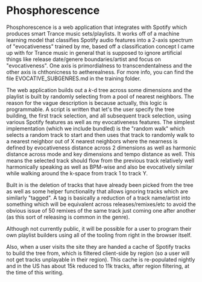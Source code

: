 # Phosphorescence

Phosphorescence is a web application that integrates with Spotify which produces smart Trance music sets/playlists. It works off of a machine learning model that classifies Spotify audio features into a 2-axis spectrum of "evocativeness" trained by me, based off a classification concept I came up with for Trance music in general that is supposed to ignore artificial things like release date/genere boundaries/artist and focus on "evocativeness". One axis is primordialness to transcendentalness and the other axis is chthonicness to aetherealness. For more info, you can find the file EVOCATIVE_SUBGENRES.md in the training folder.

The web application builds out a _k_-d tree across some dimensions and the playlist is built by randomly selecting from a pool of nearest neighbors. The reason for the vague description is because actually, this logic is programmable. A script is written that let's the user specify the tree building, the first track selection, and all subsequent track selection, using various Spotify features as well as my evocativeness features. The simplest implementation (which we include bundled) is the "random walk" which selects a random track to start and then uses that track to randomly walk to a nearest neighbor out of X nearest neighbors where the nearness is defined by evocativeness distance across 2 dimensions as well as harmonic distance across mode and key dimensions and tempo distance as well. This means the selected track should flow from the previous track relatively well harmonically speaking as well as BPM-wise and also be evocatively similar while walking around the k-space from track 1 to track Y.

Built in is the deletion of tracks that have already been picked from the tree as well as some helper functionality that allows ignoring tracks which are similarly "tagged". A tag is basically a reduction of a track name/artist into something which will be equivalent across releases/remixes/etc to avoid the obvious issue of 50 remixes of the same track just coming one after another (as this sort of releasing is common in the genre).

Although not currently public, it will be possible for a user to program their own playlist builders using all of the tooling from right in the browser itself.

Also, when a user visits the site they are handed a cache of Spotify tracks to build the tree from, which is filtered client-side by region (so a user will not get tracks unplayable in their region). This cache is re-populated nightly and in the US has about 15k reduced to 11k tracks, after region filtering, at the time of this writing.
